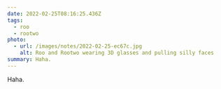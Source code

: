 ```yaml
---
date: 2022-02-25T08:16:25.436Z
tags:
  - roo
  - rootwo
photo:
  - url: /images/notes/2022-02-25-ec67c.jpg
    alt: Roo and Rootwo wearing 3D glasses and pulling silly faces
summary: Haha.
---
```

Haha.

